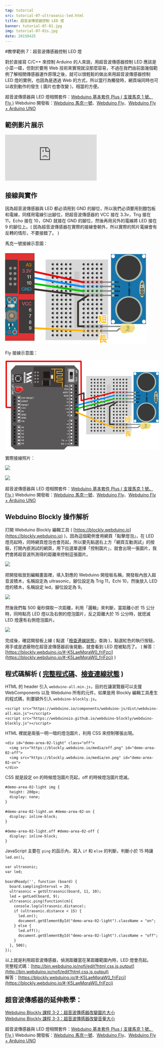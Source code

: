 ```yaml
---
tag: tutorial
src: tutorial-07-ultrasonic-led.html
title: 超音波傳感器控制 LED 燈
banner: tutorial-07-01.jpg
img: tutorial-07-01s.jpg
date: 20150425
---
```


<!-- @@master  = ../../_layout.html-->

<!-- @@block  =  meta-->

<title>教學範例 7：超音波傳感器控制 LED 燈 :::: Webduino = Web × Arduino</title>

<meta name="description" content="對於直接寫 C/C++ 來控制 Arduino 的人來說，用超音波傳感器控制 LED 應該是小菜一碟，但對於要用 Web 技術來實現就沒那麼容易，不過在我們由前面幾個 webduino 範例了解相關傳感器運作原理之後，就可以很輕鬆的做出來用超音波傳感器控制 LED 燈的實例，也因為是透過 Web 的方式，所以當行為觸發時，網頁端同時也可以收到動作的發生 ( 圖片也會改變 )，相當的方便。">

<meta itemprop="description" content="對於直接寫 C/C++ 來控制 Arduino 的人來說，用超音波傳感器控制 LED 應該是小菜一碟，但對於要用 Web 技術來實現就沒那麼容易，不過在我們由前面幾個 webduino 範例了解相關傳感器運作原理之後，就可以很輕鬆的做出來用超音波傳感器控制 LED 燈的實例，也因為是透過 Web 的方式，所以當行為觸發時，網頁端同時也可以收到動作的發生 ( 圖片也會改變 )，相當的方便。">

<meta property="og:description" content="對於直接寫 C/C++ 來控制 Arduino 的人來說，用超音波傳感器控制 LED 應該是小菜一碟，但對於要用 Web 技術來實現就沒那麼容易，不過在我們由前面幾個 webduino 範例了解相關傳感器運作原理之後，就可以很輕鬆的做出來用超音波傳感器控制 LED 燈的實例，也因為是透過 Web 的方式，所以當行為觸發時，網頁端同時也可以收到動作的發生 ( 圖片也會改變 )，相當的方便。">

<link rel="canonical" href="https://tutorials.webduino.io/zh-tw/docs/useful/sensor/ultrasonic-led.html">

<meta property="og:title" content="教學範例 7：超音波傳感器控制 LED 燈" >

<meta property="og:url" content="https://webduino.io/tutorials/tutorial-07-ultrasonic-led.html">

<meta property="og:image" content="https://webduino.io/img/tutorials/tutorial-07-01s.jpg">

<meta itemprop="image" content="https://webduino.io/img/tutorials/tutorial-07-01s.jpg">

<include src="../_include-tutorials.html"></include>

<!-- @@close-->

<!-- @@block  =  preAndNext-->

<include src="../_include-tutorials-content.html"></include>

<!-- @@close-->



<!-- @@block  =  tutorials-->
#教學範例 7：超音波傳感器控制 LED 燈

對於直接寫 C/C++ 來控制 Arduino 的人來說，用超音波傳感器控制 LED 應該是小菜一碟，但對於要用 Web 技術來實現就沒那麼容易，不過在我們由前面幾個範例了解相關傳感器運作原理之後，就可以很輕鬆的做出來用超音波傳感器控制 LED 燈的實例，也因為是透過 Web 的方式，所以當行為觸發時，網頁端同時也可以收到動作的發生 ( 圖片也會改變 )，相當的方便。

<div class="buy-this">
	<span>超音波傳感器與 LED 燈相關套件：<a href="https://webduino.io/buy/webduino-package-plus.html" target="_blank">Webduino 基本套件 Plus ( 支援馬克 1 號、Fly )</a></span>
	<span>Webduino 開發板：<a href="https://webduino.io/buy/component-webduino-v1.html" target="_blank">Webduino 馬克一號</a>、<a href="https://webduino.io/buy/component-webduino-fly.html" target="_blank">Webduino Fly</a>、<a href="https://webduino.io/buy/component-webduino-uno-fly.html" target="_blank">Webduino Fly + Arduino UNO</a></span>
</div>

## 範例影片展示

<iframe class="youtube" src="https://www.youtube.com/embed/pRMjbzPXWvw" frameborder="0" allowfullscreen></iframe>

## 接線與實作

因為超音波傳感器與 LED 都必須用到 GND 的腳位，所以我們必須要用到麵包板和電線，同樣用電線引出腳位，把超音波傳感器的 VCC 接在 3.3v，Trig 接在 11，Echo 接在 10，GND 就接在 GND 的腳位，然後再用另外的電線將 LED 接在 9 的腳位上。( 因為超音波傳感器在實際的接線會朝外，所以實際的照片電線會有反轉的情形，不要接錯了。 )

馬克一號接線示意圖：

![](../img/tutorials/tutorial-07-02-new.jpg)

Fly 接線示意圖：

![](../img/tutorials/tutorial-07-02-fly.jpg)

實際接線照片：

![](../img/tutorials/tutorial-07-03.jpg)

![](../img/tutorials/tutorial-07-04.jpg)

<div class="buy-this">
	<span>超音波傳感器與 LED 燈相關套件：<a href="https://webduino.io/buy/webduino-package-plus.html" target="_blank">Webduino 基本套件 Plus ( 支援馬克 1 號、Fly )</a></span>
	<span>Webduino 開發板：<a href="https://webduino.io/buy/component-webduino-v1.html" target="_blank">Webduino 馬克一號</a>、<a href="https://webduino.io/buy/component-webduino-fly.html" target="_blank">Webduino Fly</a>、<a href="https://webduino.io/buy/component-webduino-uno-fly.html" target="_blank">Webduino Fly + Arduino UNO</a></span>
</div>



## Webduino Blockly 操作解析

打開 Webduino Blockly 編輯工具 ( [https://blockly.webduino.io](https://blockly.webduino.io) )，因為這個範例會用網頁「點擊燈泡」，在 LED 燈亮起時，同時網頁燈泡也會亮起，所以要先點選右上方「網頁互動測試」的按鈕，打開內嵌測試的網頁，用下拉選單選擇「控制圖片」，就會出現一張圖片，我們會將超音波所測得的距離來控制這張圖片。

![](../img/tutorials/tutorial-07-05.jpg)

把開發板放到編輯畫面裡，填入對應的 Webduino 開發板名稱，開發板內放入超音波積木，名稱設定為 ultrasonic，腳位設定為 Trig 11，Echi 10，然後放入 LED 燈的積木，名稱設定 led，腳位設定為 9。

![](../img/tutorials/tutorial-07-06.jpg)

然後我們每 500 毫秒擷取一次距離，利用「邏輯」來判斷，當距離小於 15 公分時，同時點亮 LED 燈以及右側的燈泡圖片，反之距離大於 15 公分時，就熄滅 LED 燈還有右側燈泡圖片。

![](../img/tutorials/tutorial-07-07.jpg)

完成後，確認開發板上線 ( 點選「[檢查連線狀態](https://webduino.io/device.html)」查詢 )，點選紅色的執行按鈕，用手或是遮蔽物在超音波傳感器前後晃動，就會看到 LED 燈被點亮了。
( 解答：[https://blockly.webduino.io/#-K5LaeMqraW0_friFzcj](https://blockly.webduino.io/#-K5LaeMqraW0_friFzcj) )

## 程式碼解析 ( [完整程式碼](http://bin.webduino.io/nofi/edit?html,css,js,output)、[檢查連線狀態](https://webduino.io/device.html) )

HTML 的 header 引入 `webduino-all.min.js`，目的在讓瀏覽器可以支援 WebComponents 以及 Webduino 所有的元件，如果是用 Blockly 編輯工具產生的程式碼，則要額外引入 `webduino-blockly.js`。

	<script src="https://webduino.io/components/webduino-js/dist/webduino-all.min.js"></script>
	<script src="https://webduinoio.github.io/webduino-blockly/webduino-blockly.js"></script>


HTML 裡就是兩張一明一暗的燈泡圖片，利用 CSS 來控制哪張出現。

	<div id="demo-area-02-light" class="off">
	  <img src="https://blockly.webduino.io/media/off.png" id="demo-area-02-off">
	  <img src="https://blockly.webduino.io/media/on.png" id="demo-area-02-on">
	</div>

CSS 就是設定 on 的時候燈泡圖片亮起，off 的時候燈泡圖片熄滅。

	#demo-area-02-light img {
	  height: 200px;
	  display: none;
	}

	#demo-area-02-light.on #demo-area-02-on {
	  display: inline-block;
	}

	#demo-area-02-light.off #demo-area-02-off {
	  display: inline-block;
	}

JavaScript 主要在 `ping` 的函示內，寫入 `if` 和 `else` 的判斷，判斷小於 15 時讓 `led.on()`。

	var ultrasonic;
	var led;

	boardReady('', function (board) {
	  board.samplingInterval = 20;
	  ultrasonic = getUltrasonic(board, 11, 10);
	  led = getLed(board, 9);
	  ultrasonic.ping(function(cm){
	    console.log(ultrasonic.distance);
	    if (ultrasonic.distance < 15) {
	      led.on();
	      document.getElementById("demo-area-02-light").className = "on";
	    } else {
	      led.off();
	      document.getElementById("demo-area-02-light").className = "off";
	    }
	  }, 500);
	});

以上就是利用超音波傳感器，偵測距離當在某距離範圍內時，LED 燈會亮起。  
完整程式碼：[http://bin.webduino.io/nofi/edit?html,css,js,output](http://bin.webduino.io/nofi/edit?html,css,js,output)  
解答：[https://blockly.webduino.io/#-K5LaeMqraW0_friFzcj](https://blockly.webduino.io/#-K5LaeMqraW0_friFzcj)

## 超音波傳感器的延伸教學：

[Webduino Blockly 課程 3-2：超音波傳感器改變圖片大小](https://blockly.webduino.io/?lang=zh-hant&page=tutorials/ultrasonic-2#-JvS-qZVOxcFtjlMhYlP)  
[Webduino Blockly 課程 3-3：超音波傳感器改變音量大小](https://blockly.webduino.io/?lang=zh-hant&page=tutorials/ultrasonic-3#-JvS09LhPCGEY4M1-juO) 

<div class="buy-this">
	<span>超音波傳感器與 LED 燈相關套件：<a href="https://webduino.io/buy/webduino-package-plus.html" target="_blank">Webduino 基本套件 Plus ( 支援馬克 1 號、Fly )</a></span>
	<span>Webduino 開發板：<a href="https://webduino.io/buy/component-webduino-v1.html" target="_blank">Webduino 馬克一號</a>、<a href="https://webduino.io/buy/component-webduino-fly.html" target="_blank">Webduino Fly</a>、<a href="https://webduino.io/buy/component-webduino-uno-fly.html" target="_blank">Webduino Fly + Arduino UNO</a></span>
</div>

<!-- @@close-->